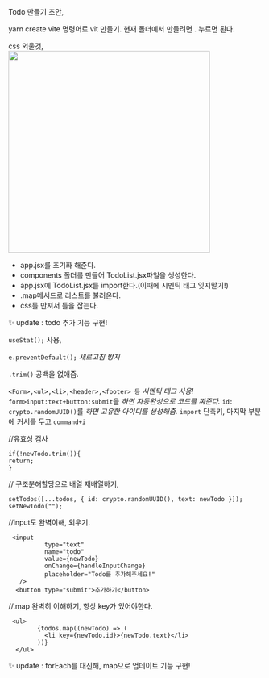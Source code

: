 Todo 만들기 초안,</br>

yarn create vite 명령어로 vit 만들기.
현재 폴더에서 만들려면 . 누르면 된다.

css 외울것,</br>
<img src='https://teamsparta.notion.site/image/https%3A%2F%2Fprod-files-secure.s3.us-west-2.amazonaws.com%2F83c75a39-3aba-4ba4-a792-7aefe4b07895%2Fbf5aace6-8f0f-46cc-bda8-b14a901881d8%2FUntitled.png?table=block&id=699adf24-b18d-4649-bd33-6e10bbfdc439&spaceId=83c75a39-3aba-4ba4-a792-7aefe4b07895&width=2000&userId=&cache=v2' width="400" height='auto'>

- app.jsx를 초기화 해준다.
- components 폴더를 만들어 TodoList.jsx파일을 생성한다.
- app.jsx에 TodoList.jsx를 import한다.(이때에 시멘틱 태그 잊지말기!)
- .map메서드로 리스트를 불러온다.
- css를 만져서 틀을 잡는다.



✨ update  : todo 추가 기능 구현!

`useStat();` 사용,

 `e.preventDefault();`  _새로고침 방지_

`.trim()` 공백을 없애줌.

` <Form>,<ul>,<li>,<header>,<footer> 등 ` _시멘틱 테그 사용!_
`form>input:text+button:submit`을 _하면 자동완성으로 코드를 짜준다._
`id: crypto.randomUUID()`를 _하면 고유한 아이디를 생성해줌._
`import` 단축키, 마지막 부분에 커서를 두고 `command+i`

 //유효성 검사 
```
if(!newTodo.trim()){
return;
}
``` 

 // 구조분해할당으로 배열 재배열하기,
```
setTodos([...todos, { id: crypto.randomUUID(), text: newTodo }]);
setNewTodo("");
```

//input도 완벽이해, 외우기.
```
 <input
          type="text"
          name="todo"
          value={newTodo}
          onChange={handleInputChange}
          placeholder="Todo를 추가해주세요!"
   />
  <button type="submit">추가하기</button>
```
//.map 완벽히 이해하기, 항상 key가 있어야한다.
```
 <ul>
        {todos.map((newTodo) => (
          <li key={newTodo.id}>{newTodo.text}</li>
        ))}
  </ul>
```


✨ update  : forEach를 대신해, map으로 업데이트 기능 구현!

